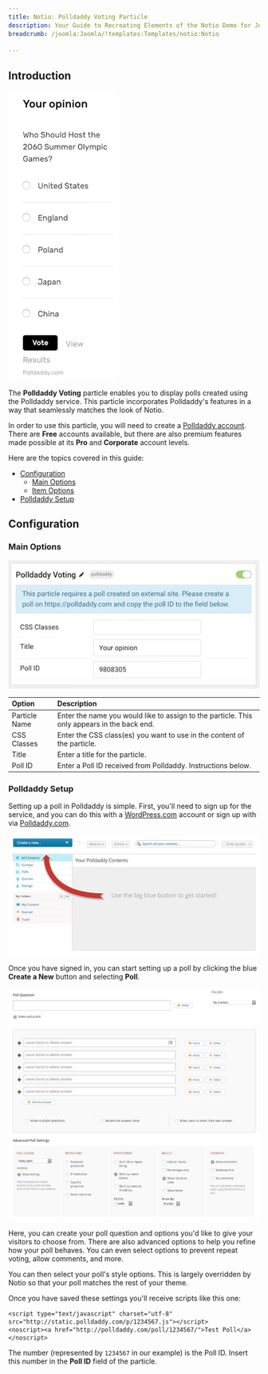 ```yaml
---
title: Notio: Polldaddy Voting Particle
description: Your Guide to Recreating Elements of the Notio Demo for Joomla
breadcrumb: /joomla:Joomla/!templates:Templates/notio:Notio

---
```


## Introduction

![](assets/particle_polldaddy1.jpeg)

The **Polldaddy Voting** particle enables you to display polls created using the Polldaddy service. This particle incorporates Polldaddy's features in a way that seamlessly matches the look of Notio.

In order to use this particle, you will need to create a [Polldaddy account](https://polldaddy.com/pricing/). There are **Free** accounts available, but there are also premium features made possible at its **Pro** and **Corporate** account levels.

Here are the topics covered in this guide:

* [Configuration](#configuration)
    - [Main Options](#main-options)
    - [Item Options](#item-options)
* [Polldaddy Setup](#polldaddy-setup)

## Configuration

### Main Options 

![](assets/particle_polldaddy2.jpeg)

| Option        | Description                                                                                 |
| :-----        | :-----                                                                                      |
| Particle Name | Enter the name you would like to assign to the particle. This only appears in the back end. |
| CSS Classes   | Enter the CSS class(es) you want to use in the content of the particle.                     |
| Title         | Enter a title for the particle.                                                             |
| Poll ID       | Enter a Poll ID received from Polldaddy. Instructions below.                                |

### Polldaddy Setup

Setting up a poll in Polldaddy is simple. First, you'll need to sign up for the service, and you can do this with a [WordPress.com](http://wordpress.com) account or sign up with via [Polldaddy.com](https://polldaddy.com/pricing/).

![](assets/particle_polldaddy4.jpeg)

Once you have signed in, you can start setting up a poll by clicking the blue **Create a New** button and selecting **Poll**.

![](assets/particle_polldaddy5.jpeg)

Here, you can create your poll question and options you'd like to give your visitors to choose from. There are also advanced options to help you refine how your poll behaves. You can even select options to prevent repeat voting, allow comments, and more.

You can then select your poll's style options. This is largely overridden by Notio so that your poll matches the rest of your theme.

Once you have saved these settings you'll receive scripts like this one:

```
<script type="text/javascript" charset="utf-8" src="http://static.polldaddy.com/p/1234567.js"></script>
<noscript><a href="http://polldaddy.com/poll/1234567/">Test Poll</a></noscript>
```

The number (represented by `1234567` in our example) is the Poll ID. Insert this number in the **Poll ID** field of the particle.